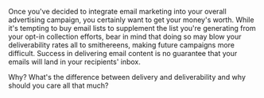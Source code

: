


Once you've decided to integrate email marketing into your overall advertising campaign, you
certainly want to get your money's worth. While it's tempting to buy email lists to
supplement the list you're generating from your opt-in collection efforts, bear in mind
that doing so may blow your deliverability rates all to smithereens, making future campaigns more difficult.
Success in delivering email content is no guarantee that your emails will land in your recipients'
inbox.

Why? What's the difference between delivery and deliverability and why should you care all that much? 
